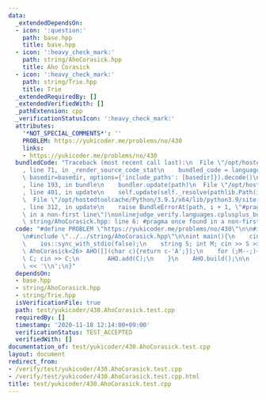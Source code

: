 ```yaml
---
data:
  _extendedDependsOn:
  - icon: ':question:'
    path: base.hpp
    title: base.hpp
  - icon: ':heavy_check_mark:'
    path: string/AhoCorasick.hpp
    title: Aho Corasick
  - icon: ':heavy_check_mark:'
    path: string/Trie.hpp
    title: Trie
  _extendedRequiredBy: []
  _extendedVerifiedWith: []
  _pathExtension: cpp
  _verificationStatusIcon: ':heavy_check_mark:'
  attributes:
    '*NOT_SPECIAL_COMMENTS*': ''
    PROBLEM: https://yukicoder.me/problems/no/430
    links:
    - https://yukicoder.me/problems/no/430
  bundledCode: "Traceback (most recent call last):\n  File \"/opt/hostedtoolcache/Python/3.9.1/x64/lib/python3.9/site-packages/onlinejudge_verify/documentation/build.py\"\
    , line 71, in _render_source_code_stat\n    bundled_code = language.bundle(stat.path,\
    \ basedir=basedir, options={'include_paths': [basedir]}).decode()\n  File \"/opt/hostedtoolcache/Python/3.9.1/x64/lib/python3.9/site-packages/onlinejudge_verify/languages/cplusplus.py\"\
    , line 193, in bundle\n    bundler.update(path)\n  File \"/opt/hostedtoolcache/Python/3.9.1/x64/lib/python3.9/site-packages/onlinejudge_verify/languages/cplusplus_bundle.py\"\
    , line 401, in update\n    self.update(self._resolve(pathlib.Path(included), included_from=path))\n\
    \  File \"/opt/hostedtoolcache/Python/3.9.1/x64/lib/python3.9/site-packages/onlinejudge_verify/languages/cplusplus_bundle.py\"\
    , line 312, in update\n    raise BundleErrorAt(path, i + 1, \"#pragma once found\
    \ in a non-first line\")\nonlinejudge_verify.languages.cplusplus_bundle.BundleErrorAt:\
    \ string/AhoCorasick.hpp: line 6: #pragma once found in a non-first line\n"
  code: "#define PROBLEM \"https://yukicoder.me/problems/no/430\"\n\n#include \"../../base.hpp\"\
    \n#include \"../../string/AhoCorasick.hpp\"\n\nint main(){\n    cin.tie(0);\n\
    \    ios::sync_with_stdio(false);\n    string S; int M; cin >> S >> M;\n\n   \
    \ AhoCorasick<26> AHO([](char c){return c-'A';});\n    for (;M--;){\n        string\
    \ C; cin >> C;\n        AHO.add(C);\n    }\n    AHO.build();\n\n    cout << AHO.move(S).first\
    \ << '\\n';\n}"
  dependsOn:
  - base.hpp
  - string/AhoCorasick.hpp
  - string/Trie.hpp
  isVerificationFile: true
  path: test/yukicoder/430.AhoCorasick.test.cpp
  requiredBy: []
  timestamp: '2020-11-18 12:14:00+09:00'
  verificationStatus: TEST_ACCEPTED
  verifiedWith: []
documentation_of: test/yukicoder/430.AhoCorasick.test.cpp
layout: document
redirect_from:
- /verify/test/yukicoder/430.AhoCorasick.test.cpp
- /verify/test/yukicoder/430.AhoCorasick.test.cpp.html
title: test/yukicoder/430.AhoCorasick.test.cpp
---
```


